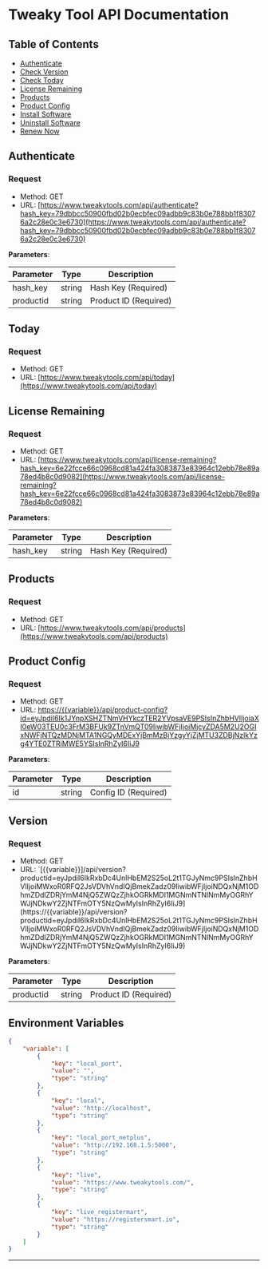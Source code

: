 # Tweaky Tool API Documentation

## Table of Contents
- [Authenticate](#authenticate)
- [Check Version](#version)
- [Check Today](#today)
- [License Remaining](#license-remaining)
- [Products](#products)
- [Product Config](#product-config)
- [Install Software](#install-software)
- [Uninstall Software](#uninstall-software)
- [Renew Now](#renew-now)

## Authenticate

### Request

- Method: GET
- URL: [https://www.tweakytools.com/api/authenticate?hash_key=79dbbcc50900fbd02b0ecbfec09adbb9c83b0e788bb1f83076a2c28e0c3e6730](https://www.tweakytools.com/api/authenticate?hash_key=79dbbcc50900fbd02b0ecbfec09adbb9c83b0e788bb1f83076a2c28e0c3e6730)

**Parameters**:

| Parameter  | Type   | Description                |
|------------|--------|----------------------------|
| hash_key   | string | Hash Key (Required)        |
| productid  | string | Product ID (Required)      |

## Today

### Request

- Method: GET
- URL: [https://www.tweakytools.com/api/today](https://www.tweakytools.com/api/today)

## License Remaining

### Request

- Method: GET
- URL: [https://www.tweakytools.com/api/license-remaining?hash_key=6e22fcce66c0968cd81a424fa3083873e83964c12ebb78e89a78ed4b8c0d9082](https://www.tweakytools.com/api/license-remaining?hash_key=6e22fcce66c0968cd81a424fa3083873e83964c12ebb78e89a78ed4b8c0d9082)

**Parameters**:

| Parameter  | Type   | Description                |
|------------|--------|----------------------------|
| hash_key   | string | Hash Key (Required)        |

## Products

### Request

- Method: GET
- URL: [https://www.tweakytools.com/api/products](https://www.tweakytools.com/api/products)

## Product Config

### Request

- Method: GET
- URL: [https://{{variable}}/api/product-config?id=eyJpdiI6Ik1JYnpXSHZTNmVHYkczTER2YVpsaVE9PSIsInZhbHVlIjoiaXI0eW03TEU0c3FrM3BFUk9ZTnVmQT09IiwibWFjIjoiMjcyZDA5M2U2OGIxNWFjNTQzMDNjMTA1NGQyMDExYjBmMzBjYzgyYjZjMTU3ZDBjNzlkYzg4YTE0ZTRiMWE5YSIsInRhZyI6IiJ9](https://registersmart.io/api/product-config?id=eyJpdiI6Ik1JYnpXSHZTNmVHYkczTER2YVpsaVE9PSIsInZhbHVlIjoiaXI0eW03TEU0c3FrM3BFUk9ZTnVmQT09IiwibWFjIjoiMjcyZDA5M2U2OGIxNWFjNTQzMDNjMTA1NGQyMDExYjBmMzBjYzgyYjZjMTU3ZDBjNzlkYzg4YTE0ZTRiMWE5YSIsInRhZyI6IiJ9)

**Parameters**:

| Parameter  | Type   | Description                |
|------------|--------|----------------------------|
| id         | string | Config ID (Required)       |

## Version

### Request

- Method: GET
- URL: `[{{variable}}]/api/version?productid=eyJpdiI6IkRxbDc4UnlHbEM2S25oL2t1TGJyNmc9PSIsInZhbHVlIjoiMWxoR0RFQ2JsVDVhVndIQjBmekZadz09IiwibWFjIjoiNDQxNjM1ODhmZDdlZDRjYmM4NjQ5ZWQzZjhkOGRkMDI1MGNmNTNlNmMyOGRhYWJjNDkwY2ZjNTFmOTY5NzQwMyIsInRhZyI6IiJ9](https://{{variable}}/api/version?productid=eyJpdiI6IkRxbDc4UnlHbEM2S25oL2t1TGJyNmc9PSIsInZhbHVlIjoiMWxoR0RFQ2JsVDVhVndIQjBmekZadz09IiwibWFjIjoiNDQxNjM1ODhmZDdlZDRjYmM4NjQ5ZWQzZjhkOGRkMDI1MGNmNTNlNmMyOGRhYWJjNDkwY2ZjNTFmOTY5NzQwMyIsInRhZyI6IiJ9)

**Parameters**:

| Parameter  | Type   | Description                |
|------------|--------|----------------------------|
| productid  | string | Product ID (Required)      |

## Environment Variables

```json
{
	"variable": [
		{
			"key": "local_port",
			"value": "",
			"type": "string"
		},
		{
			"key": "local",
			"value": "http://localhost",
			"type": "string"
		},
		{
			"key": "local_port_netplus",
			"value": "http://192.168.1.5:5000",
			"type": "string"
		},
		{
			"key": "live",
			"value": "https://www.tweakytools.com/",
			"type": "string"
		},
		{
			"key": "live_registermart",
			"value": "https://registersmart.io",
			"type": "string"
		}
	]
}
```
---
